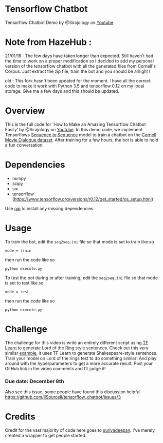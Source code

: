 # Tensorflow Chatbot
Tensorflow Chatbot Demo by @Sirajology on [Youtube](https://youtu.be/SJDEOWLHYVo)

Note from HazeHub :
====
21/01/16 : The few days have taken longer than expected. Still haven't had the time to work on a proper modification so I decided to add my personal version of the tensorflow chatbot with all the generated files from Cornell's Corpus. Just extract the zip file, train the bot and you should be allright !

old : This fork hasn't been updated for the moment. I have all the correct code to make it work with Python 3.5 and tensorflow 0.12 on my local storage. Give me a few days and this should be updated.



Overview
============
This is the full code for 'How to Make an Amazing Tensorflow Chatbot Easily' by @Sirajology on [Youtube](https://youtu.be/SJDEOWLHYVo). In this demo code, we implement Tensorflows [Sequence to Sequence](https://www.tensorflow.org/versions/r0.12/tutorials/seq2seq/index.html) model to train a
chatbot on the [Cornell Movie Dialogue dataset](https://www.cs.cornell.edu/~cristian/Cornell_Movie-Dialogs_Corpus.html). After training for a few hours, the bot is able to hold a fun conversation.


Dependencies
============
* numpy
* scipy 
* six
* tensorflow (https://www.tensorflow.org/versions/r0.12/get_started/os_setup.html)

Use [pip](https://pypi.python.org/pypi/pip) to install any missing dependencies


Usage
===========

To train the bot, edit the `seq2seq.ini` file so that mode is set to train like so

`mode = train`

then run the code like so

``python execute.py``

To test the bot during or after training, edit the `seq2seq.ini` file so that mode is set to test like so

`mode = test`

then run the code like so

``python execute.py``


Challenge
===========

The challenge for this video is write an entirely different script using [TF Learn](http://tflearn.org/) to generate Lord of the Ring style sentences. Check out this very similar [example](https://github.com/tflearn/tflearn/blob/master/examples/nlp/lstm_generator_shakespeare.py), it uses TF Learn to generate Shakespeare-style sentences. Train your model on Lord of the rings text to do something similar! And play around with the hyperparameters to get a more accurate result. Post your GitHub link in the video comments and I'll judge it! 

### Due date: December 8th

Also see this issue, some people have found this discussion helpful
https://github.com/llSourcell/tensorflow_chatbot/issues/3

Credits
===========
Credit for the vast majority of code here goes to [suriyadeepan](https://github.com/suriyadeepan). I've merely created a wrapper to get people started. 
